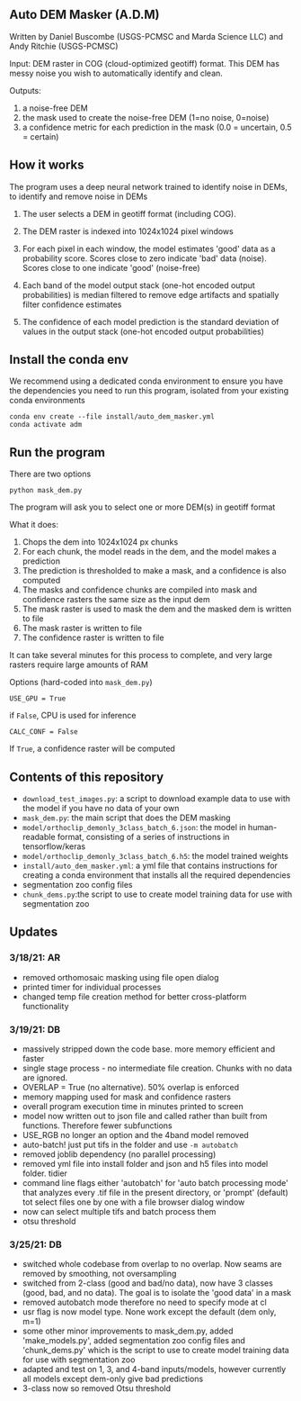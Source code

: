 ## Auto DEM Masker (A.D.M)

Written by Daniel Buscombe (USGS-PCMSC and Marda Science LLC) and Andy Ritchie (USGS-PCMSC)

Input: DEM raster in COG (cloud-optimized geotiff) format. This DEM has messy noise you wish to automatically identify and clean.

Outputs:
1) a noise-free DEM
2) the mask used to create the noise-free DEM (1=no noise, 0=noise)
3) a confidence metric for each prediction in the mask (0.0 = uncertain, 0.5 = certain)


## How it works

The program uses a deep neural network trained to identify noise in DEMs, to identify and remove noise in DEMs

1. The user selects a DEM in geotiff format (including COG).

2. The DEM raster is indexed into 1024x1024 pixel windows

3. For each pixel in each window, the model estimates 'good' data as a probability score. Scores close to zero indicate 'bad' data (noise). Scores close to one indicate 'good' (noise-free)

4. Each band of the model output stack (one-hot encoded output probabilities) is median filtered to remove edge artifacts and spatially filter confidence estimates

5. The confidence of each model prediction is the standard deviation of values in the output stack (one-hot encoded output probabilities)


## Install the conda env

We recommend using a dedicated conda environment to ensure you have the dependencies you need to run this program, isolated from your existing conda environments

```
conda env create --file install/auto_dem_masker.yml
conda activate adm
```

## Run the program

There are two options

```
python mask_dem.py
```

The program will ask you to select one or more DEM(s) in geotiff format


What it does:
1. Chops the dem into 1024x1024 px chunks
2. For each chunk, the model reads in the dem, and the model makes a prediction
3. The prediction is thresholded to make a mask, and a confidence is also computed
4. The masks and confidence chunks are compiled into mask and confidence rasters the same size as the input dem
5. The mask raster is used to mask the dem and the masked dem is written to file
6. The mask raster is written to file
7. The confidence raster is written to file

It can take several minutes for this process to complete, and very large rasters require large amounts of RAM

Options (hard-coded into `mask_dem.py`)

```
USE_GPU = True
```
if `False`, CPU is used for inference

```
CALC_CONF = False
```

If `True`, a confidence raster will be computed

## Contents of this repository

* `download_test_images.py`: a script to download example data to use with the model if you have no data of your own
* `mask_dem.py`: the main script that does the DEM masking
* `model/orthoclip_demonly_3class_batch_6.json`: the model in human-readable format, consisting of a series of instructions in tensorflow/keras
* `model/orthoclip_demonly_3class_batch_6.h5`: the model trained weights
* `install/auto_dem_masker.yml`: a yml file that contains instructions for creating a conda environment that installs all the required dependencies
* segmentation zoo config files
* `chunk_dems.py`:the script to use to create model training data for use with segmentation zoo

## Updates

### 3/18/21: AR
* removed orthomosaic masking using file open dialog
* printed timer for individual processes
* changed temp file creation method for better cross-platform functionality

### 3/19/21: DB
* massively stripped down the code base. more memory efficient and faster
* single stage process - no intermediate file creation. Chunks with no data are ignored.
* OVERLAP = True (no alternative). 50% overlap is enforced
* memory mapping used for mask and confidence rasters
* overall program execution time in minutes printed to screen
* model now written out to json file and called rather than built from functions. Therefore fewer subfunctions
* USE_RGB no longer an option and the 4band model removed
* auto-batch! just put tifs in the folder and use `-m autobatch`
* removed joblib dependency (no parallel processing)
* removed yml file into install folder and json and h5 files into model folder. tidier
* command line flags either 'autobatch' for 'auto batch processing mode' that analyzes every .tif file in the present directory, or 'prompt' (default) tot select files one by one with a file browser dialog window
* now can select multiple tifs and batch process them
* otsu threshold

### 3/25/21: DB
* switched whole codebase from overlap to no overlap. Now seams are removed by smoothing, not oversampling
* switched from 2-class (good and bad/no data), now have 3 classes (good, bad, and no data). The goal is to isolate the 'good data' in a mask 
* removed autobatch mode therefore no need to specify mode at cl
* usr flag is now model type. None work except the default (dem only, m=1)
* some other minor improvements to mask_dem.py, added 'make_models.py', added segmentation zoo config files and 'chunk_dems.py' which is the script to use to create model training data for use with segmentation zoo
* adapted and test on 1, 3, and 4-band inputs/models, however currently all models except dem-only give bad predictions
* 3-class now so removed Otsu threshold
